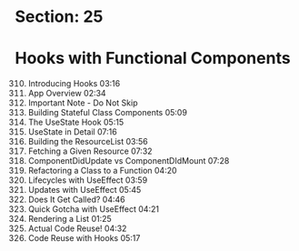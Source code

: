 # Section: 25
# Hooks with Functional Components

310. Introducing Hooks  03:16
311. App Overview  02:34
312. Important Note - Do Not Skip  
313. Building Stateful Class Components  05:09
314. The UseState Hook  05:15
315. UseState in Detail  07:16
316. Building the ResourceList  03:56
317. Fetching a Given Resource  07:32
318. ComponentDidUpdate vs ComponentDIdMount  07:28
319. Refactoring a Class to a Function  04:20
320. Lifecycles with UseEffect  03:59
321. Updates with UseEffect  05:45
322. Does It Get Called?  04:46
323. Quick Gotcha with UseEffect  04:21
324. Rendering a List  01:25
325. Actual Code Reuse!  04:32
326. Code Reuse with Hooks  05:17